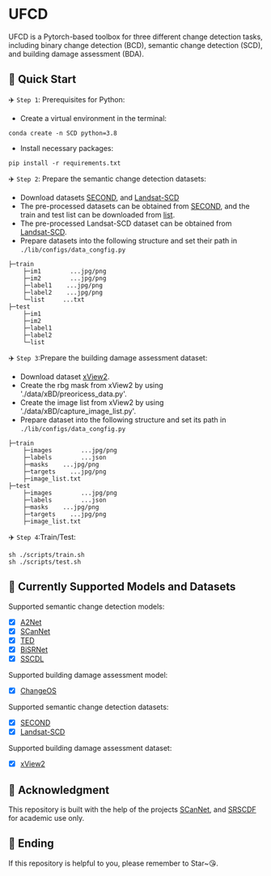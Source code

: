 # UFCD

UFCD is a Pytorch-based toolbox for three different change detection tasks, including binary change detection (BCD), semantic change detection (SCD), and building damage assessment (BDA).

## 🍓 Quick Start

✈️ `Step 1`: Prerequisites for Python:
- Create a virtual environment in the terminal:
```shell
conda create -n SCD python=3.8
```
- Install necessary packages:
```shell
pip install -r requirements.txt
```

✈️ `Step 2`: Prepare the semantic change detection datasets:
- Download datasets [SECOND](https://ieeexplore.ieee.org/abstract/document/9555824), and [Landsat-SCD](https://figshare.com/articles/figure/Landsat-SCD_dataset_zip/19946135/1)
- The pre-processed datasets can be obtained from [SECOND](http://www.captain-whu.com/PROJECT/SCD/), and the train and test list can be  downloaded from [list](https://github.com/ggsDing/Bi-SRNet/tree/main/datasets).
- The pre-processed Landsat-SCD dataset can be obtained from [Landsat-SCD](https://drive.google.com/file/d/11CkLhakNtfaBH78SGTHxcXKNsBM524H5/view).
- Prepare datasets into the following structure and set their path in `./lib/configs/data_congfig.py`
```
├─train
    ├─im1        ...jpg/png
    ├─im2        ...jpg/png
    ├─label1    ...jpg/png
    ├─label2    ...jpg/png
    └─list     ...txt
├─test
    ├─im1        
    ├─im2        
    ├─label1    
    ├─label2   
    └─list     
```
✈️ `Step 3`:Prepare the building damage assessment dataset:
- Download dataset [xView2](https://openaccess.thecvf.com/content_CVPRW_2019/papers/cv4gc/Gupta_Creating_xBD_A_Dataset_for_Assessing_Building_Damage_from_Satellite_CVPRW_2019_paper.pdf).
- Create the rbg mask from xView2 by using './data/xBD/preoricess_data.py'.
- Create the image list from xView2 by using './data/xBD/capture_image_list.py'.
- Prepare dataset into the following structure and set its path in `./lib/configs/data_congfig.py`
```
├─train
    ├─images        ...jpg/png
    ├─labels        ...json
    ├─masks    ...jpg/png
    ├─targets    ...jpg/png
    ├─image_list.txt     
├─test
    ├─images        ...jpg/png
    ├─labels        ...json
    ├─masks    ...jpg/png
    ├─targets    ...jpg/png
    ├─image_list.txt        
 ```
✈️ `Step 4`:Train/Test:
```shell
sh ./scripts/train.sh  
sh ./scripts/test.sh   
 ```
## 🍓 Currently Supported Models and Datasets

Supported semantic change detection models:
- [x] [A2Net](https://ieeexplore.ieee.org/abstract/document/10034814)
- [x] [SCanNet](https://arxiv.org/abs/2212.05245)
- [x] [TED](https://arxiv.org/abs/2212.05245)
- [x] [BiSRNet](https://ieeexplore.ieee.org/document/9721305)
- [x] [SSCDL](https://ieeexplore.ieee.org/document/9721305)

Supported building damage assessment model:
- [x] [ChangeOS](https://www.sciencedirect.com/science/article/pii/S0034425721003564)

Supported semantic change detection datasets:
- [x] [SECOND](https://ieeexplore.ieee.org/abstract/document/9555824)
- [x] [Landsat-SCD](https://figshare.com/articles/figure/Landsat-SCD_dataset_zip/19946135/1)

Supported building damage assessment dataset:
- [x] [xView2](https://openaccess.thecvf.com/content_CVPRW_2019/papers/cv4gc/Gupta_Creating_xBD_A_Dataset_for_Assessing_Building_Damage_from_Satellite_CVPRW_2019_paper.pdf)



## 🥤 Acknowledgment
This repository is built with the help of the projects [SCanNet](https://github.com/ggsDing/SCanNet), 
and [SRSCDF](https://github.com/walking-shadow/Simple-Remote-Sensing-Change-Detection-Framework) for academic use only.

## 🍎 Ending
If this repository  is helpful to you, please remember to Star~😘.